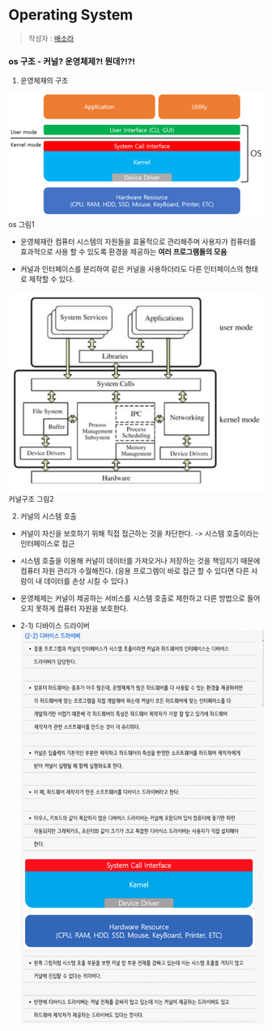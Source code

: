 # Operating System

> 작성자 : [배소라](https://github.com/sorayayat)
### os 구조 - 커널? 운영체제?! 뭔데?!?!

1) 운영체재의 구조

![Alt text](images/image.png)
os 그림1



- 운영체재란 컴퓨터 시스템의 자원들을 효율적으로 관리해주며 사용자가 컴퓨터를 효과적으로 사용 할 수 있도록 환경을 제공하는 **여러 프로그램들의 모음**

- 커널과 인터페이스를 분리하여 같은 커널을 사용하더라도 다른 인터페이스의 형태로 제작할 수 있다.

![Alt text](images/image-1.png)
커널구조 그림2

2) 커널의 시스템 호출

- 커널이 자신을 보호하기 위해 직접 접근하는 것을 차단한다. -> 시스템 호출이라는 인터페이스로 접근
- 시스템 호출을 이용해 커널이 데이터를 가져오거나 저장하는 것을 책임지기 때문에 컴퓨터 자원 관리가 수월해진다. (응용 프로그램이 바로 접근 할 수 있다면 다른 사람이 내 데이터를 손상 시킬 수 있다.)

- 운영체제는 커널이 제공하는 서비스를 시스템 호출로 제한하고 다른 방법으로 들어오지 못하게 컴퓨터 자원을 보호한다.

- 2-1) 디바이스 드라이버
![Alt text](images/image-2.png)